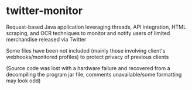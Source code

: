 # twitter-monitor
Request-based Java application leveraging threads, API integration, HTML scraping, and OCR techniques to monitor and notify users of limited merchandise released via Twitter

Some files have been not included (mainly those involving client's webhooks/monitored profiles) to protect privacy of previous clients

(Source code was lost with a hardware failure and recovered from a decompiling the program jar file, comments unavailable/some formatting may look odd)
